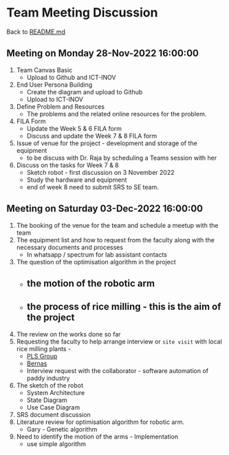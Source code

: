 # Team Meeting Discussion

Back to [README.md](../README.md)

## Meeting on Monday 28-Nov-2022 16:00:00

1. Team Canvas Basic
   - Upload to Github and ICT-INOV
2. End User Persona Building
   - Create the diagram and upload to Github
   - Upload to ICT-INOV
3. Define Problem and Resources
   - The problems and the related online resources for the problem.
4. FILA Form
   - Update the Week 5 & 6 FILA form
   - Discuss and update the Week 7 & 8 FILA form
5. Issue of venue for the project - development and storage of the equipment
   - to be discuss with Dr. Raja by scheduling a Teams session with her
6. Discuss on the tasks for Week 7 & 8
   - Sketch robot - first discussion on 3 November 2022
   - Study the hardware and equipment
   - end of week 8 need to submit SRS to SE team.

## Meeting on Saturday 03-Dec-2022 16:00:00

1. The booking of the venue for the team and schedule a meetup with the team
2. The equipment list and how to request from the faculty along with the necessary documents and processes
   - In whatsapp / spectrum for lab assistant contacts
3. The question of the optimisation algorithm in the project
   - ## the motion of the robotic arm
   - ## the process of rice milling - this is the aim of the project
4. The review on the works done so far
5. Requesting the faculty to help arrange interview or `site visit` with local rice milling plants -
   - [PLS Group](https://www.plsgroup.com.my/)
   - [Bernas](https://bernas.com.my/)
   - Interview request with the collaborator - software automation of paddy industry
6. The sketch of the robot
   - System Architecture
   - State Diagram
   - Use Case Diagram
7. SRS document discussion
8. Literature review for optimisation algorithm for robotic arm.
   - Gary - Genetic algorithm
9. Need to identify the motion of the arms - Implementation
   - use simple algorithm
